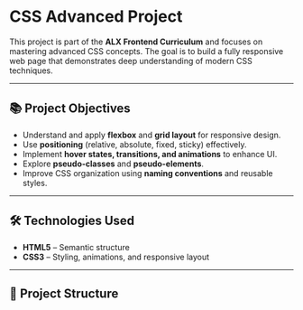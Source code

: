 # CSS Advanced Project

This project is part of the **ALX Frontend Curriculum** and focuses on mastering advanced CSS concepts. The goal is to build a fully responsive web page that demonstrates deep understanding of modern CSS techniques.

---

## 📚 Project Objectives
- Understand and apply **flexbox** and **grid layout** for responsive design.
- Use **positioning** (relative, absolute, fixed, sticky) effectively.
- Implement **hover states, transitions, and animations** to enhance UI.
- Explore **pseudo-classes** and **pseudo-elements**.
- Improve CSS organization using **naming conventions** and reusable styles.

---

## 🛠️ Technologies Used
- **HTML5** – Semantic structure
- **CSS3** – Styling, animations, and responsive layout

---

## 📂 Project Structure
